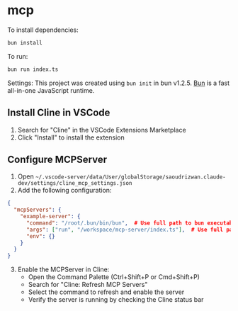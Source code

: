 # mcp

To install dependencies:

```bash
bun install
```

To run:

```bash
bun run index.ts
```

Settings:
This project was created using `bun init` in bun v1.2.5. [Bun](https://bun.sh) is a fast all-in-one JavaScript runtime.

## Install Cline in VSCode

1. Search for "Cline" in the VSCode Extensions Marketplace
2. Click "Install" to install the extension

## Configure MCPServer

1. Open `~/.vscode-server/data/User/globalStorage/saoudrizwan.claude-dev/settings/cline_mcp_settings.json`
2. Add the following configuration:
```json
{
  "mcpServers": {
    "example-server": {
      "command": "/root/.bun/bin/bun",  # Use full path to bun executable
      "args": ["run", "/workspace/mcp-server/index.ts"],  # Use full path to index.ts
      "env": {}
    }
  }
}
```

3. Enable the MCPServer in Cline:
   - Open the Command Palette (Ctrl+Shift+P or Cmd+Shift+P)
   - Search for "Cline: Refresh MCP Servers"
   - Select the command to refresh and enable the server
   - Verify the server is running by checking the Cline status bar

